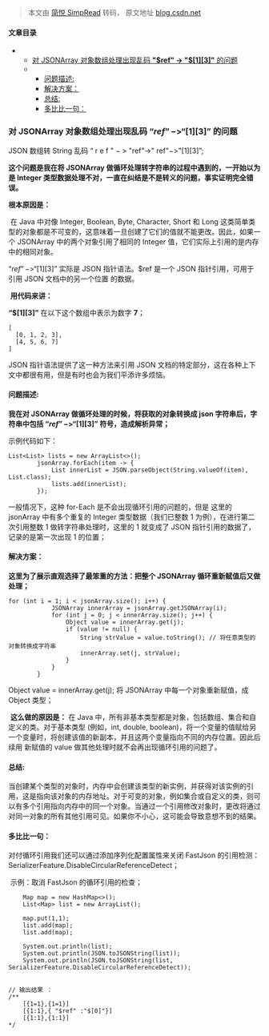 > 本文由 [简悦 SimpRead](http://ksria.com/simpread/) 转码， 原文地址 [blog.csdn.net](https://blog.csdn.net/qq_43371422/article/details/129758518?spm=1001.2014.3001.5502)

#### 文章目录

*   *   [对 JSONArray 对象数组处理出现乱码 **"\$ref" -> "\$[1][3]"** 的问题](#_JSONArray_ref__13_1)
    *   *   [问题描述:](#_30)
        *   [解决方案：](#_48)
        *   [总结:](#_71)
        *   [多比比一句：](#_74)

### 对 JSONArray 对象数组处理出现乱码 **“$ref” -> “$[1][3]”** 的问题

JSON 数组转 String 乱码 “ r e f " − > "ref"->" ref"−>"[1][3]”;

**这个问题是我在将 JSONArray 做循环处理转字符串的过程中遇到的，一开始以为是 Integer 类型数据处理不对，一直在纠结是不是转义的问题，事实证明完全错误。**

**根本原因是：**

​ 在 Java 中对像 Integer, Boolean, Byte, Character, Short 和 Long 这类简单类型的对象都是不可变的，这意味着一旦创建了它们的值就不能更改。因此，如果一个 JSONArray 中的两个对象引用了相同的 Integer 值，它们实际上引用的是内存中的相同对象。

“$ref” -> “$[1][3]” 实际是 JSON 指针语法。$ref 是一个 JSON 指针引用，可用于引用 JSON 文档中的另一个位置 的数据。

​ **用代码来讲：**

**“$[1][3]”** 在以下这个数组中表示为数字 **7**；

```
[
  [0, 1, 2, 3],
  [4, 5, 6, 7]
]

```

JSON 指针语法提供了这一种方法来引用 JSON 文档的特定部分，这在各种上下文中都很有用，但是有时也会为我们平添许多烦恼。

#### 问题描述:

**我在对 JSONArray 做循环处理的时候，将获取的对象转换成 json 字符串后，字符串中包括 “$ref” -> “$[1][3]” 符号，造成解析异常；**

示例代码如下：

```
List<List> lists = new ArrayList<>();
        jsonArray.forEach(item -> {
            List innerList = JSON.parseObject(String.valueOf(item), List.class);
            lists.add(innerList);
        });

```

一般情况下，这种 for-Each 是不会出现循环引用的问题的，但是 这里的 jsonArray 中有多个重复的 Integer 类型数据（我们已整数 1 为例），在进行第二次引用整数 1 做转字符串处理时，这里的 1 就变成了 JSON 指针引用的数据了，记录的是第一次出现 1 的位置；

#### 解决方案：

**这里为了展示直观选择了最笨重的方法：把整个 JSONArray 循环重新赋值后又做处理；**

```
for (int i = 1; i < jsonArray.size(); i++) {
            JSONArray innerArray = jsonArray.getJSONArray(i);
            for (int j = 0; j < innerArray.size(); j++) {
                Object value = innerArray.get(j);
                if (value != null) {
                    String strValue = value.toString(); // 将任意类型的对象转换成字符串
                    innerArray.set(j, strValue);
                }
            }
        }

```

Object value = innerArray.get(j); 将 JSONArray 中每一个对象重新赋值，成 Object 类型；

​ **这么做的原因是：** 在 Java 中，所有非基本类型都是对象，包括数组、集合和自定义的类。对于基本类型 (例如，int, double, boolean)，将一个变量的值赋给另一个变量时，将创建该值的新副本，并且这两个变量指向不同的内存位置。因此后续用 新赋值的 value 做其他处理时就不会再出现循环引用的问题了。

#### 总结:

​ 当创建某个类型的对象时，内存中会创建该类型的新实例，并获得对该实例的引用，这是指向该对象的内存地址。对于可变的对象，例如集合或自定义的类，则可以有多个引用指向内存中的同一个对象。当通过一个引用修改对象时，更改将通过对同一对象的所有其他引用可见。如果你不小心，这可能会导致意想不到的结果。

#### 多比比一句：

对付循环引用我们还可以通过添加序列化配置属性来关闭 FastJson 的引用检测：SerializerFeature.DisableCircularReferenceDetect；

​ 示例：取消 FastJson 的循环引用的检查；

```
 	Map map = new HashMap<>();
    List<Map> list = new ArrayList();

	map.put(1,1);
	list.add(map);
    list.add(map);
    
    System.out.println(list);
    System.out.println(JSON.toJSONString(list));
    System.out.println(JSON.toJSONString(list, SerializerFeature.DisableCircularReferenceDetect));


// 输出结果 ：
/**
	[{1=1},{1=1}]
	[{1:1},{ "$ref" :"$[0]"}]
	[{1:1},{1:1}]
*/

```